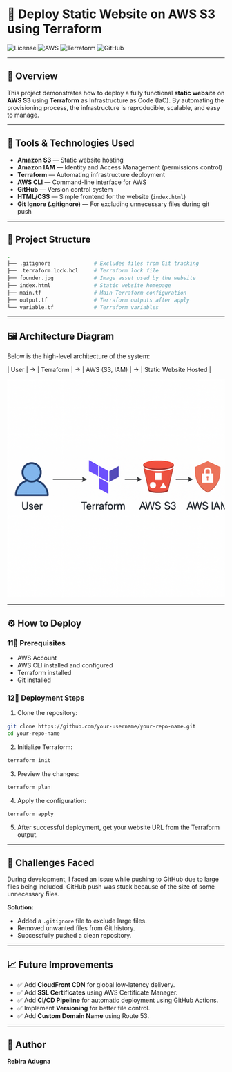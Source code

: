 # 🚀 Deploy Static Website on AWS S3 using Terraform

![License](https://img.shields.io/badge/license-MIT-blue.svg)
![AWS](https://img.shields.io/badge/AWS-S3-orange.svg)
![Terraform](https://img.shields.io/badge/Terraform-IaC-purple.svg)
![GitHub](https://img.shields.io/badge/GitHub-VersionControl-blue.svg)

---

## 📖 Overview

This project demonstrates how to deploy a fully functional **static website** on **AWS S3** using **Terraform** as Infrastructure as Code (IaC).
By automating the provisioning process, the infrastructure is reproducible, scalable, and easy to manage.

---

## 🔧 Tools & Technologies Used

* **Amazon S3** — Static website hosting
* **Amazon IAM** — Identity and Access Management (permissions control)
* **Terraform** — Automating infrastructure deployment
* **AWS CLI** — Command-line interface for AWS
* **GitHub** — Version control system
* **HTML/CSS** — Simple frontend for the website (`index.html`)
* **Git Ignore (.gitignore)** — For excluding unnecessary files during git push

---

## 📂 Project Structure

```bash
.
├── .gitignore              # Excludes files from Git tracking
├── .terraform.lock.hcl     # Terraform lock file
├── founder.jpg             # Image asset used by the website
├── index.html              # Static website homepage
├── main.tf                 # Main Terraform configuration
├── output.tf               # Terraform outputs after apply
└── variable.tf             # Terraform variables
```

---

## 🖼️ Architecture Diagram

Below is the high-level architecture of the system:

\| User | → | Terraform | → | AWS (S3, IAM) | → | Static Website Hosted |

![Architecture Diagram](architecture2.png)

---
## ⚙️ How to Deploy

### 11⃣ Prerequisites

* AWS Account
* AWS CLI installed and configured
* Terraform installed
* Git installed

### 12⃣ Deployment Steps

1. Clone the repository:

```bash
git clone https://github.com/your-username/your-repo-name.git
cd your-repo-name
```

2. Initialize Terraform:

```bash
terraform init
```

3. Preview the changes:

```bash
terraform plan
```

4. Apply the configuration:

```bash
terraform apply
```

5. After successful deployment, get your website URL from the Terraform output.

---

## 🚩 Challenges Faced

During development, I faced an issue while pushing to GitHub due to large files being included. GitHub push was stuck because of the size of some unnecessary files.

**Solution:**

* Added a `.gitignore` file to exclude large files.
* Removed unwanted files from Git history.
* Successfully pushed a clean repository.

---

## 📈 Future Improvements

* ✅ Add **CloudFront CDN** for global low-latency delivery.
* ✅ Add **SSL Certificates** using AWS Certificate Manager.
* ✅ Add **CI/CD Pipeline** for automatic deployment using GitHub Actions.
* ✅ Implement **Versioning** for better file control.
* ✅ Add **Custom Domain Name** using Route 53.

---

## 👤 Author

**Rebira Adugna**
